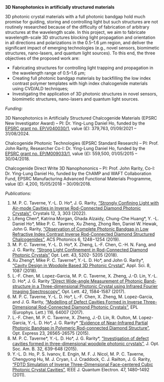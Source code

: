 **3D Nanophotonics in artificially structured materials**

3D photonic crystal materials with a full photonic bandgap hold much promise for guiding, storing and controlling light but such structures are not routinely researched because of the difficulty of fabrication of arbitrary structures at the wavelength scale. In this project, we aim to fabricate wavelength-scale 3D structures blocking light propagation and orientation in all directions and polarizations in the 0.5–1.6 µm region, and deliver the significant impact of emerging technologies (e.g., novel sensors, biomimetic structures, nano-lasers, and quantum light sources). To this end, the three objectives of the proposed work are: 

* Fabricating structures for controlling light trapping and propagation in the wavelength range of 0.5–1.6 µm;
* Creating full photonic bandgap materials by backfilling the low index contrast polymer templates with high index chalcogenide materials using CVD/ALD techniques;
* Investigating the application of 3D photonic structures in novel sensors, biomimetic structures, nano-lasers and quantum light sources. 

*Funding:*

3D Nanophotonics in Artificially Structured Chalcogenide Materials (EPSRC New Investigator Award) – PI: Dr. Ying-Lung Daniel Ho, funded by the [EPSRC grant no. EP/V040030/1](https://gow.epsrc.ukri.org/NGBOViewGrant.aspx?GrantRef=EP/V040030/1), value (£): 379,763, 01/09/2021 – 31/08/2024.

Chalcogenide Photonic Technologies (EPSRC Standard Research) – PI: Prof. John Rarity, Researcher Co-I: Dr. Ying-Lung Daniel Ho, funded by the [EPSRC grant no. EP/M009033/1](https://gow.epsrc.ukri.org/NGBOViewGrant.aspx?GrantRef=EP/M009033/1), value (£): 559,500, 01/05/2015 – 30/04/2018. 

Chalcogenide Direct Write 3D Nanophononics – PI: Prof. John Rarity, Co-I: Dr. Ying-Lung Daniel Ho, funded by the ChAMP and WAFT Collaboration Fund, EPSRC Manufacturing Advanced Functional Materials Programme, value (£): 4,200, 15/05/2018 – 30/09/2018.

*Publications:*

1. M. P. C. Taverne, Y.-L. D. Ho*, J. G. Rarity, [“Strongly Confining Light with Air-mode Cavities in Inverse Rod-Connected Diamond Photonic Crystals”](https://doi.org/10.3390/cryst12030303), Crystals 12, 3, 303 (2022).
1. Lifeng Chen*, Katrina Morgan, Ghada Alzaidy, Chung-Che Huang*, Y. -L. Daniel Ho*, Mike P. C. Taverne, Xu Zheng, Zhong Ren, Daniel W. Hewak, John G. Rarity, [“Observation of Complete Photonic Bandgap in Low Refractive Index Contrast Inverse Rod-Connected Diamond Structured Chalcogenides”](https://doi.org/10.1021/acsphotonics.9b00184), ACS Photonics 6, 1248−1254 (2019).
1. M. P. C. Taverne, Y.-L. D. Ho*, X. Zheng, L.-F. Chen, C.-H. N. Fang, and J. G. Rarity, [“Strong Light Confinement in Rod-Connected Diamond Photonic Crystals”](https://doi.org/10.1364/OL.43.005202) Opt. Lett. 43, 5202- 5205 (2018).
1. Xu Zheng*, Mike P. C. Taverne*, Y.-L. D. Ho*, and John G. Rarity*, [“Cavity Design in Woodpile Based 3D Photonic Crystal”](https://doi.org/10.3390/app8071087), Appl. Sci. 8, 1087 (2018).
1. L.-F. Chen, M. Lopez-Garcia, M. P. C. Taverne, X. Zheng, J.-D. Lin, Y.-L. D. Ho*, J. G. Rarity [“Direct Wide-angle Measurement of Photonic Band-structure in a Three-dimensional Photonic Crystal using Infrared Fourier Imaging Spectroscopy”](https://doi.org/10.1364/OL.42.001584), Opt. Lett.  42, 1584-1587 (2017).
1. M. P. C. Taverne, Y.-L. D. Ho*, L.-F. Chen, X. Zheng, M. Lopez-Garcia, and J. G. Rarity, [“Modelling of Defect Cavities Formed in Inverse Three-Dimensional Rod-Connected Diamond Photonic Crystals”](https://doi.org/10.1209/0295-5075/116/64007), EPL (Europhys. Lett.) 116, 64007 (2017).
1. L.-F. Chen, M. P. C. Taverne, X. Zheng, J.-D. Lin, R. Oulton, M. Lopez-Garcia, Y.-L. D. Ho*, J. G. Rarity* [“Evidence of Near-Infrared Partial Photonic Bandgap in Polymeric Rod-connected Diamond Structure”](https://doi.org/10.1364/OE.23.026565), Opt. Express 23, 26565-26575 (2015).
1. M. P. C. Taverne*, Y.-L. D. Ho*, J. G. Rarity*, [“Investigation of defect cavities formed in three-dimensional woodpile photonic crystals”](https://doi.org/10.1364/JOSAB.32.000639), J. Opt. Soc. Am. B. 32, 639-648 (2015).
1. Y.-L. D. Ho, P. S. Ivanov, E. Engin, M. F. J. Nicol, M.  P. C. Taverne,  Chengyong Hu,  M. J. Cryan, I. J. Craddock, C. J. Railton, J. G. Rarity, [“FDTD Simulation of Inverse Three-Dimensional Face-centered Cubic Photonic Crystal Cavities”](https://doi.org/10.1109/JQE.2011.2170404), IEEE J. Quantum Electron. 47, 1480–1492 (2011).
